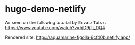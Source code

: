 # hugo-demo-netlify

As seen on the following tutorial by Envato Tuts+:
https://www.youtube.com/watch?v=hjD9jTi_DQ4

Rendered site: https://aquamarine-figolla-6cf40b.netlify.app/

